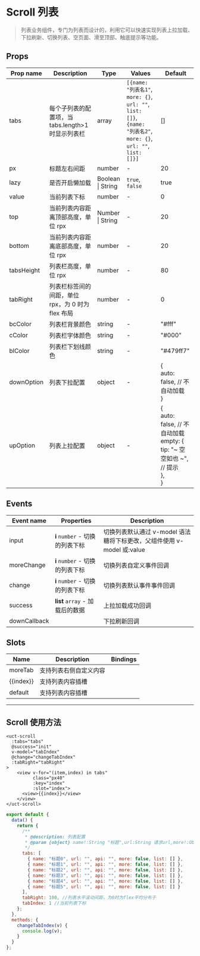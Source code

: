 # Scroll 列表

> 列表业务组件，专门为列表而设计的，利用它可以快速实现列表上拉加载、下拉刷新、切换列表、空页面、滑至顶部、触底提示等功能。

## Props

| Prop name  | Description                                       | Type              | Values                                                                                                           | Default                                                                                    |
| ---------- | ------------------------------------------------- | ----------------- | ---------------------------------------------------------------------------------------------------------------- | ------------------------------------------------------------------------------------------ |
| tabs       | 每个子列表的配置项，当 tabs.length>1 时显示列表栏 | array             | `[{name: "列表名1"`, `more: {}`, `url: ""`, `list: []}`, `{name: "列表名2"`, `more: {}`, `url: ""`, `list: []}]` | []                                                                                         |
| px         | 标题左右间距                                      | number            | -                                                                                                                | 20                                                                                         |
| lazy       | 是否开启懒加载                                    | Boolean \| String | `true`, `false`                                                                                                  | true                                                                                       |
| value      | 当前列表下标                                      | number            | -                                                                                                                | 0                                                                                          |
| top        | 当前列表内容距离顶部高度，单位 rpx                | Number \| String  | -                                                                                                                | 20                                                                                         |
| bottom     | 当前列表内容距离底部高度，单位 rpx                | number            | -                                                                                                                | 20                                                                                         |
| tabsHeight | 列表栏高度，单位 rpx                              | number            | -                                                                                                                | 80                                                                                         |
| tabRight   | 列表栏标签间的间距，单位 rpx，为 0 时为 flex 布局 | number            | -                                                                                                                | 0                                                                                          |
| bcColor    | 列表栏背景颜色                                    | string            | -                                                                                                                | "#fff"                                                                                     |
| cColor     | 列表栏字体颜色                                    | string            | -                                                                                                                | "#000"                                                                                     |
| blColor    | 列表栏下划线颜色                                  | string            | -                                                                                                                | "#479ff7"                                                                                  |
| downOption | 列表下拉配置                                      | object            | -                                                                                                                | {<br> auto: false, // 不自动加载<br>}                                                      |
| upOption   | 列表上拉配置                                      | object            | -                                                                                                                | {<br> auto: false, // 不自动加载<br> empty: {<br> tip: "~ 空空如也 ~", // 提示<br> },<br>} |

## Events

| Event name   | Properties                      | Description                                                            |
| ------------ | ------------------------------- | ---------------------------------------------------------------------- |
| input        | **i** `number` - 切换的列表下标 | 切换列表默认通过 v-model 语法糖将下标更改，父组件使用 v-model 或:value |
| moreChange   | **i** `number` - 切换的列表下标 | 切换列表自定义事件回调                                                 |
| change       | **i** `number` - 切换的列表下标 | 切换列表默认事件事件回调                                               |
| success      | **list** `array` - 加载后的数据 | 上拉加载成功回调                                                       |
| downCallback |                                 | 下拉刷新回调                                                           |

## Slots

| Name      | Description            | Bindings |
| --------- | ---------------------- | -------- |
| moreTab   | 支持列表右侧自定义内容 |          |
| {{index}} | 支持列表内容插槽       |          |
| default   | 支持列表内容插槽       |          |

---

<!--
 * @Version: 1.0.0
 * @Author: 祸灵
 * @LastEditors: 祸灵
 * @Date: 2021-04-13 16:08:09
 * @LastEditTime: 2021-05-06 15:08:35
 * @Description:
-->

## Scroll 使用方法

```vue
<uct-scroll
  :tabs="tabs"
  @success="init"
  v-model="tabIndex"
  @change="changeTabIndex"
  :tabRight="tabRight"
>
    <view v-for="(item,index) in tabs"
          class="px40"
          :key="index"
          :slot="index">
      <view>{{index}}</view>
    </view>
</uct-scroll>
```

```js
export default {
  data() {
    return {
      /**
       * @description: 列表配置
       * @param {object} name!:String "标题",url:String 请求url,more!:Object|Boolean 请求参数{key:value},api:String 根据api返回list数据,list:Array 请求返回数据
       */
      tabs: [
        { name: "标题0", url: "", api: "", more: false, list: [] },
        { name: "标题1", url: "", api: "", more: false, list: [] },
        { name: "标题2", url: "", api: "", more: false, list: [] },
        { name: "标题3", url: "", api: "", more: false, list: [] },
        { name: "标题4", url: "", api: "", more: false, list: [] },
        { name: "标题5", url: "", api: "", more: false, list: [] }
      ],
      tabRight: 100, //列表水平滚动间距，为0时为flex平均分布于
      tabIndex: 1 //当前列表下标
    };
  },
  methods: {
    changeTabIndex(v) {
      console.log(v);
    }
  }
};
```
